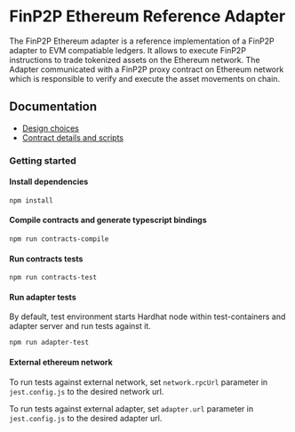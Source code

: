 # FinP2P Ethereum Reference Adapter

The FinP2P Ethereum adapter is a reference implementation of a FinP2P adapter to EVM compatiable ledgers. It allows to execute FinP2P instructions to trade tokenized assets on the Ethereum network.
The Adapter communicated with a FinP2P proxy contract on Ethereum network which is responsible to verify and execute the asset movements on chain.

## Documentation

- [Design choices](specs/design.md)
- [Contract details and scripts](./finp2p-contracts/README.md)

### Getting started


#### Install dependencies

`npm install`

#### Compile contracts and generate typescript bindings

`npm run contracts-compile`

#### Run contracts tests

`npm run contracts-test`

#### Run adapter tests

By default, test environment starts Hardhat node within test-containers and adapter server and run tests against it.

`npm run adapter-test`

#### External ethereum network

To run tests against external network, set `network.rpcUrl` parameter in `jest.config.js` to the desired network url.


To run tests against external adapter, set `adapter.url` parameter in `jest.config.js` to the desired adapter url.

